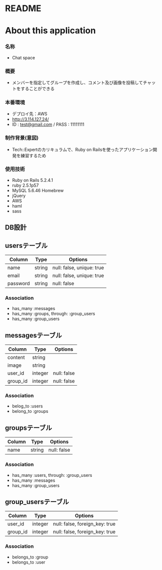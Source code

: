 # README

# About this application
### 名称
- Chat space

### 概要
- メンバーを指定してグループを作成し、コメント及び画像を投稿してチャットをすることができる

### 本番環境
- デプロイ先：AWS
- http://3.114.127.24/
- ID : test@gmail.com / PASS : 11111111

### 制作背景(意図)
- Tech::Expertのカリキュラムで、Ruby on Railsを使ったアプリケーション開発を練習するため

### 使用技術
- Ruby on Rails 5.2.4.1
- ruby 2.5.1p57
- MySQL 5.6.46 Homebrew
- jQuery
- AWS
- haml
- sass

## DB設計

## usersテーブル
|Column|Type|Options|
|------|----|-------|
|name|string|null: false, unique: true|
|email|string|null: false, unique: true|
|password|string|null: false|
### Association
- has_many :messages
- has_many :groups, through: :group_users
- has_many :group_users

## messagesテーブル
|Column|Type|Options|
|------|----|-------|
|content|string||
|image|string||
|user_id|integer|null: false|
|group_id|integer|null: false|
### Association
- belog_to :users
- belong_to :groups

## groupsテーブル
|Column|Type|Options|
|------|----|-------|
|name|string|null: false|
### Association
- has_many :users, through: :group_users
- has_many :messages
- has_many :group_users

## group_usersテーブル
|Column|Type|Options|
|------|----|-------|
|user_id|integer|null: false, foreign_key: true|
|group_id|integer|null: false, foreign_key: true|
### Association
- belongs_to :group
- belongs_to :user


